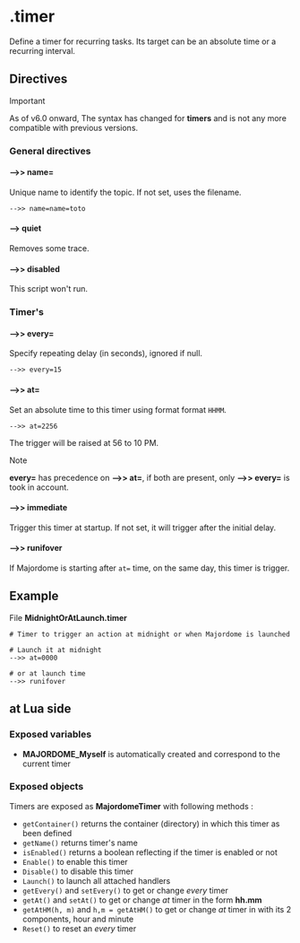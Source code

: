 # .timer
Define a timer for recurring tasks.
Its target can be an absolute time or a recurring interval. 

## Directives

> [!IMPORTANT]  
> As of v6.0 onward, The syntax has changed for **timers** and is not any more compatible with previous versions.

### General directives
#### -->> name=
Unique name to identify the topic. If not set, uses the filename.
```
-->> name=name=toto
```
#### --> quiet
Removes some trace.

#### -->> disabled
This script won't run.

### Timer's
#### -->> every=
Specify repeating delay (in seconds), ignored if null.
```
-->> every=15
```
#### -->> at=
Set an absolute time to this timer using format format `HHMM`.
```
-->> at=2256
```
The trigger will be raised at 56 to 10 PM.

> [!NOTE]
> **every=** has precedence on **-->> at=**, if both are present, only **-->> every=** is took in account.

#### -->> immediate
Trigger this timer at startup. If not set, it will trigger after the initial delay.

#### -->> runifover
If Majordome is starting after `at=` time, on the same day, this timer is trigger.

## Example
File **MidnightOrAtLaunch.timer**
```
# Timer to trigger an action at midnight or when Majordome is launched

# Launch it at midnight
-->> at=0000

# or at launch time
-->> runifover
```

## at Lua side
### Exposed variables
- **MAJORDOME_Myself** is automatically created and correspond to the current timer

### Exposed objects
Timers are exposed as **MajordomeTimer** with following methods :
- `getContainer()` returns the container (directory) in which this timer as been defined
- `getName()` returns timer's name
- `isEnabled()` returns a boolean reflecting if the timer is enabled or not
- `Enable()` to enable this timer
- `Disable()` to disable this timer
- `Launch()` to launch all attached handlers
- `getEvery()` and `setEvery()` to get or change *every* timer
- `getAt()` and `setAt()` to get or change *at* timer in the form **hh.mm**
- `getAtHM(h, m)` and `h,m = getAtHM()` to get or change *at* timer in with its 2 components, hour and minute
- `Reset()` to reset an *every* timer
